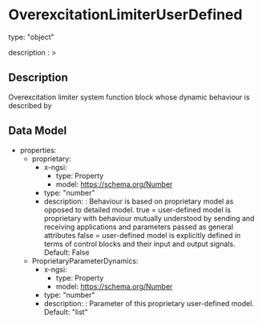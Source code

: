 # OverexcitationLimiterUserDefined
type: "object"
description : >
## Description
Overexcitation limiter system function block whose dynamic behaviour is described by

## Data Model
  - properties:
    - proprietary:
      - x-ngsi:
        - type: Property
        - model: https://schema.org/Number
      - type: "number"
      - description: : Behaviour is based on proprietary model as opposed to detailed model. true = user-defined model is proprietary with behaviour mutually understood by sending and receiving applications and parameters passed as general attributes false = user-defined model is explicitly defined in terms of control blocks and their input and output signals. Default: False
    - ProprietaryParameterDynamics:
      - x-ngsi:
        - type: Property
        - model: https://schema.org/Number
      - type: "number"
      - description: : Parameter of this proprietary user-defined model. Default: "list"
